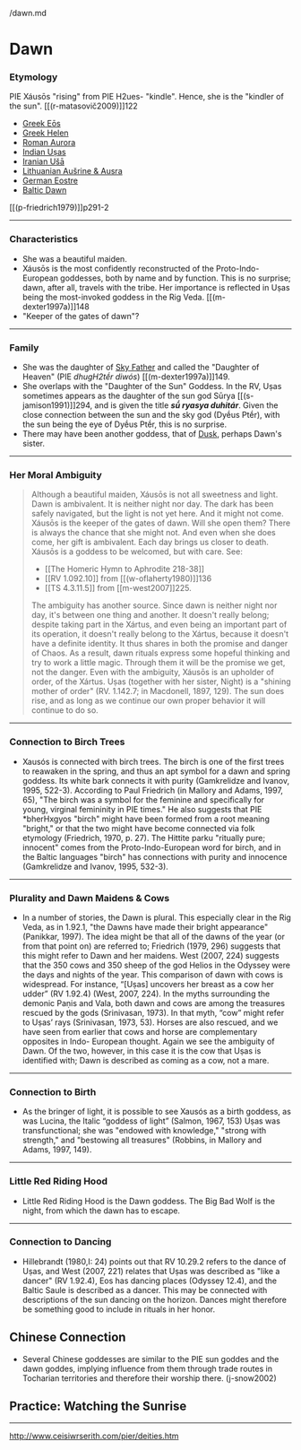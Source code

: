 /dawn.md
# Dawn
### Etymology

PIE Xáusōs "rising" from PIE H2ues- "kindle".  Hence, she is the "kindler of the sun".
[[(r-matasovič2009)]]122

- [Greek Eōs](dawn-greek.md)
- [Greek Helen](helen.md)
- [Roman Aurora](dawn-roman.md)
- [Indian Uṣas](dawn-indian.md)
- [Iranian Ušā](dawn-iranian.md)
- [Lithuanian Aušrine & Ausra](dawn-lithuanian.md)
- [German Eostre](dawn-german.md)
- [Baltic Dawn](dawn-baltic.md)


[[(p-friedrich1979)]]p291-2

---

### Characteristics

- She was a beautiful maiden.
- Xáusōs is the most confidently reconstructed of the Proto-Indo-European goddesses, both by name and by function. This is no surprise; dawn, after all, travels with the tribe. Her importance is reflected in Uṣas being the most-invoked goddess in the Rig Veda. [[(m-dexter1997a)]]148
- "Keeper of the gates of dawn"?

---

### Family
- She was the daughter of [Sky Father](pie-sky-father.md) and  called the "Daughter of Heaven" (PIE *dhugH2tḗr diwós*) [[(m-dexter1997a)]]149.
- She overlaps with the "Daughter of the Sun" Goddess. In the RV, Uṣas sometimes appears as the daughter of the sun god Sūrya [[(s-jamison1991)]]294, and is given the title ***sū́ ryasya duhitár***. Given the close connection between the sun and the sky god (Dyḗus Ptḗr), with the sun being the eye of Dyḗus Ptḗr, this is no surprise.
- There may have been another goddess, that of [Dusk](dusk.md), perhaps Dawn's sister.

---

### Her Moral Ambiguity

> Although a beautiful maiden, Xáusōs is not all sweetness and light. Dawn is ambivalent. It is neither night nor day. The dark has been safely navigated, but the light is not yet here. And it might not come. Xáusōs is the keeper of the gates of dawn. Will she open them? There is always the chance that she might not. And even when she does come, her gift is ambivalent. Each day brings us closer to death. Xáusōs is  a goddess to be welcomed, but with care. See:
> - [[The Homeric Hymn to Aphrodite 218-38]]
> - [[RV 1.092.10]] from [[(w-oflaherty1980)]]136
> - [[TS 4.3.11.5]] from [[m-west2007]]225.
> 
> The ambiguity has another source. Since dawn is neither night nor day, it's between one thing and another. It doesn't really belong; despite taking part in the Xártus, and even being an important part of its operation, it doesn't really belong to the Xártus, because it doesn't have a definite identity. It thus shares in both the promise and danger of Chaos. As a result, dawn rituals express some hopeful thinking and try to work a little magic. Through them it will be the promise we get, not the danger.
> Even with the ambiguity, Xáusōs is an upholder of order, of the Xártus. Uṣas (together with her sister, Night) is a "shining mother of order" (RV. 1.142.7; in Macdonell, 1897, 129). The sun does rise, and as long as we continue our own proper behavior it will continue to do so.

---

### Connection to Birch Trees
- Xausós is connected with birch trees. The birch is one of the first trees to reawaken in the spring, and thus an apt symbol for a dawn and spring goddess. Its white bark connects it with purity (Gamkrelidze and Ivanov, 1995, 522-3). According to Paul Friedrich (in Mallory and Adams, 1997, 65), "The birch was a symbol for the feminine and specifically for young, virginal femininity in PIE times." He also suggests that PIE *bherHxgyos "birch" might have been formed from a root meaning "bright," or that the two might have become connected via folk etymology (Friedrich, 1970, p. 27). The Hittite parku "ritually pure; innocent" comes from the Proto-Indo-European word for birch, and in the Baltic languages "birch" has connections with purity and innocence (Gamkrelidze and Ivanov, 1995, 532-3).

---

### Plurality and Dawn Maidens & Cows
- In a number of stories, the Dawn is plural. This especially clear in the Rig Veda, as in 1.92.1, "the Dawns have made their bright appearance" (Panikkar, 1997). The idea might be that all of the dawns of the year (or from that point on) are referred to; Friedrich (1979, 296) suggests that this might refer to Dawn and her maidens. West (2007, 224) suggests that the 350 cows and 350 sheep of the god Helios in the Odyssey were the days and nights of the year. This comparison of dawn with cows is widespread. For instance, “[Uṣas] uncovers her breast as a cow her udder” (RV 1.92.4) (West, 2007, 224). In the myths surrounding the demonic Paṇis and Vala, both dawn and cows are among the treasures rescued by the gods (Srinivasan, 1973). In that myth, “cow” might refer to Uṣas’ rays (Srinivasan, 1973, 53). Horses are also rescued, and we have seen from earlier that cows and horse are complementary opposites in Indo- European thought. Again we see the ambiguity of Dawn. Of the two, however, in this case it is the cow that Uṣas is identified with; Dawn is described as coming as a cow, not a mare.

---

### Connection to Birth
- As the bringer of light, it is possible to see Xausós as a birth goddess, as was Lucina, the Italic “goddess of light” (Salmon, 1967, 153) Uṣas was transfunctional; she was "endowed with knowledge," "strong with strength," and "bestowing all treasures" (Robbins, in Mallory and Adams, 1997, 149).
   
---
   
### Little Red Riding Hood
- Little Red Riding Hood is the Dawn goddess. The Big Bad Wolf is the night, from which the dawn has to escape.

--- 

### Connection to Dancing
- Hillebrandt (1980,I: 24) points out that RV 10.29.2 refers to the dance of Uṣas, and West (2007, 221) relates that Uṣas was described as "like a dancer" (RV 1.92.4), Eos has dancing places (Odyssey 12.4), and the Baltic Saule is described as a dancer. This may be connected with descriptions of the sun dancing on the horizon. Dances might therefore be something good to include in rituals in her honor.

## Chinese Connection
- Several Chinese goddesses are similar to the PIE sun goddes and the dawn goddes, implying influence from them through trade routes in Tocharian territories and therefore their worship there. (j-snow2002)

## Practice: Watching the Sunrise
   
   
---
http://www.ceisiwrserith.com/pier/deities.htm
